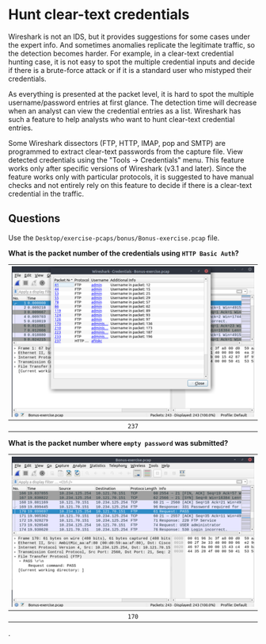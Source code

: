 # Hunt clear-text credentials

Wireshark is not an IDS, but it provides suggestions for some cases under the expert info. And sometimes anomalies 
replicate the legitimate traffic, so the detection becomes harder. For example, in a clear-text credential hunting 
case, it is not easy to spot the multiple credential inputs and decide if there is a brute-force attack or if it 
is a standard user who mistyped their credentials.

As everything is presented at the packet level, it is hard to spot the multiple username/password entries at first 
glance. The detection time will decrease when an analyst can view the credential entries as a list. Wireshark has 
such a feature to help analysts who want to hunt clear-text credential entries.

Some Wireshark dissectors (FTP, HTTP, IMAP, pop and SMTP) are programmed to extract clear-text passwords from the 
capture file. View detected credentials using the "Tools -> Credentials" menu. This feature works only after 
specific versions of Wireshark (v3.1 and later). Since the feature works only with particular protocols, it is 
suggested to have manual checks and not entirely rely on this feature to decide if there is a clear-text credential 
in the traffic.

## Questions

Use the `Desktop/exercise-pcaps/bonus/Bonus-exercise.pcap` file.

**What is the packet number of the credentials using `HTTP Basic Auth`?**

| ![HTTP Basic Auth](../../_static/images/shark-29.png)
|:--:|
| `237` |

**What is the packet number where `empty password` was submitted?**

| ![empty password](../../_static/images/shark-30.png)
|:--:|
| `170` |

.
